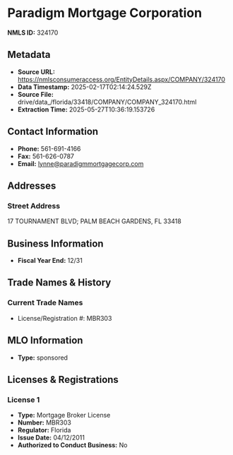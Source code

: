# Paradigm Mortgage Corporation

**NMLS ID:** 324170

## Metadata
- **Source URL:** https://nmlsconsumeraccess.org/EntityDetails.aspx/COMPANY/324170
- **Data Timestamp:** 2025-02-17T02:14:24.529Z
- **Source File:** drive/data_/florida/33418/COMPANY/COMPANY_324170.html
- **Extraction Time:** 2025-05-27T10:36:19.153726

## Contact Information
- **Phone:** 561-691-4166
- **Fax:** 561-626-0787
- **Email:** lynne@paradigmmortgagecorp.com

## Addresses
### Street Address
17 TOURNAMENT BLVD; PALM BEACH GARDENS, FL 33418

## Business Information
- **Fiscal Year End:** 12/31

## Trade Names & History
### Current Trade Names
- License/Registration #: MBR303

## MLO Information
- **Type:** sponsored

## Licenses & Registrations

### License 1
- **Type:** Mortgage Broker License
- **Number:** MBR303
- **Regulator:** Florida
- **Issue Date:** 04/12/2011
- **Authorized to Conduct Business:** No
